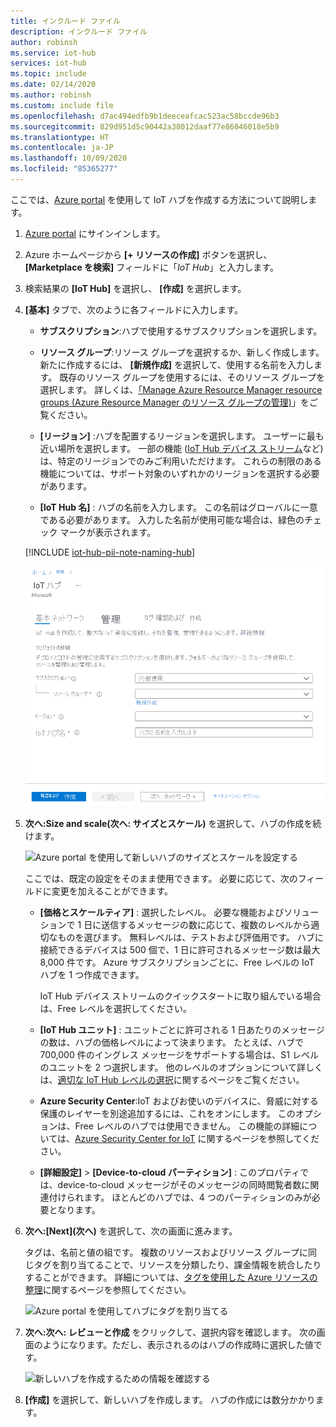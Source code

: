 ```yaml
---
title: インクルード ファイル
description: インクルード ファイル
author: robinsh
ms.service: iot-hub
services: iot-hub
ms.topic: include
ms.date: 02/14/2020
ms.author: robinsh
ms.custom: include file
ms.openlocfilehash: d7ac494edfb9b1deeceafcac523ac58bccde96b3
ms.sourcegitcommit: 829d951d5c90442a38012daaf77e86046018e5b9
ms.translationtype: HT
ms.contentlocale: ja-JP
ms.lasthandoff: 10/09/2020
ms.locfileid: "85365277"
---
```

ここでは、[Azure portal](https://portal.azure.com) を使用して IoT ハブを作成する方法について説明します。

1. [Azure portal](https://portal.azure.com) にサインインします。

1. Azure ホームページから **[+ リソースの作成]** ボタンを選択し、 **[Marketplace を検索]** フィールドに「*IoT Hub*」と入力します。

1. 検索結果の **[IoT Hub]** を選択し、 **[作成]** を選択します。

1. **[基本]** タブで、次のように各フィールドに入力します。

   - **サブスクリプション**:ハブで使用するサブスクリプションを選択します。

   - **リソース グループ**:リソース グループを選択するか、新しく作成します。 新たに作成するには、 **[新規作成]** を選択して、使用する名前を入力します。 既存のリソース グループを使用するには、そのリソース グループを選択します。 詳しくは、[「Manage Azure Resource Manager resource groups (Azure Resource Manager のリソース グループの管理)](../articles/azure-resource-manager/management/manage-resource-groups-portal.md)」をご覧ください。

   - **[リージョン]** :ハブを配置するリージョンを選択します。 ユーザーに最も近い場所を選択します。 一部の機能 ([IoT Hub デバイス ストリーム](../articles/iot-hub/iot-hub-device-streams-overview.md)など) は、特定のリージョンでのみご利用いただけます。 これらの制限のある機能については、サポート対象のいずれかのリージョンを選択する必要があります。

   - **[IoT Hub 名]** : ハブの名前を入力します。 この名前はグローバルに一意である必要があります。 入力した名前が使用可能な場合は、緑色のチェック マークが表示されます。

   [!INCLUDE [iot-hub-pii-note-naming-hub](iot-hub-pii-note-naming-hub.md)]

   ![Azure portal でハブを作成する](./media/iot-hub-include-create-hub/iot-hub-create-screen-basics.png)

1. **次へ:Size and scale\(次へ: サイズとスケール\)** を選択して、ハブの作成を続けます。

   ![Azure portal を使用して新しいハブのサイズとスケールを設定する](./media/iot-hub-include-create-hub/iot-hub-create-screen-size-scale.png)

   ここでは、既定の設定をそのまま使用できます。 必要に応じて、次のフィールドに変更を加えることができます。 

    - **[価格とスケールティア]** : 選択したレベル。 必要な機能およびソリューションで 1 日に送信するメッセージの数に応じて、複数のレベルから適切なものを選びます。 無料レベルは、テストおよび評価用です。 ハブに接続できるデバイスは 500 個で、1 日に許可されるメッセージ数は最大 8,000 件です。 Azure サブスクリプションごとに、Free レベルの IoT ハブを 1 つ作成できます。 

      IoT Hub デバイス ストリームのクイックスタートに取り組んでいる場合は、Free レベルを選択してください。

    - **[IoT Hub ユニット]** : ユニットごとに許可される 1 日あたりのメッセージの数は、ハブの価格レベルによって決まります。 たとえば、ハブで 700,000 件のイングレス メッセージをサポートする場合は、S1 レベルのユニットを 2 つ選択します。
    他のレベルのオプションについて詳しくは、[適切な IoT Hub レベルの選択](../articles/iot-hub/iot-hub-scaling.md)に関するページをご覧ください。

    - **Azure Security Center**:IoT およびお使いのデバイスに、脅威に対する保護のレイヤーを別途追加するには、これをオンにします。 このオプションは、Free レベルのハブでは使用できません。 この機能の詳細については、[Azure Security Center for IoT](https://docs.microsoft.com/azure/asc-for-iot/) に関するページを参照してください。

    - **[詳細設定]**  >  **[Device-to-cloud パーティション]** : このプロパティでは、device-to-cloud メッセージがそのメッセージの同時閲覧者数に関連付けられます。 ほとんどのハブでは、4 つのパーティションのみが必要となります。

1.  **次へ:[Next]\(次へ\)** を選択して、次の画面に進みます。

    タグは、名前と値の組です。 複数のリソースおよびリソース グループに同じタグを割り当てることで、リソースを分類したり、課金情報を統合したりすることができます。 詳細については、[タグを使用した Azure リソースの整理](../articles/azure-resource-manager/management/tag-resources.md)に関するページを参照してください。

    ![Azure portal を使用してハブにタグを割り当てる](./media/iot-hub-include-create-hub/iot-hub-create-tabs.png)

1.  **次へ:次へ: レビューと作成** をクリックして、選択内容を確認します。 次の画面のようになります。ただし、表示されるのはハブの作成時に選択した値です。 

    ![新しいハブを作成するための情報を確認する](./media/iot-hub-include-create-hub/iot-hub-create-review.png)

1.  **[作成]** を選択して、新しいハブを作成します。 ハブの作成には数分かかります。
